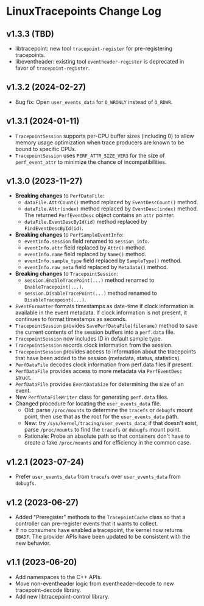 # LinuxTracepoints Change Log

## v1.3.3 (TBD)

- libtracepoint: new tool `tracepoint-register` for pre-registering
  tracepoints.
- libeventheader: existing tool `eventheader-register` is deprecated in
  favor of `tracepoint-register`.

## v1.3.2 (2024-02-27)

- Bug fix: Open `user_events_data` for `O_WRONLY` instead of `O_RDWR`.

## v1.3.1 (2024-01-11)

- `TracepointSession` supports per-CPU buffer sizes (including 0) to allow
  memory usage optimization when trace producers are known to be bound to
  specific CPUs.
- `TracepointSession` uses `PERF_ATTR_SIZE_VER3` for the size of
  `perf_event_attr` to minimize the chance of incompatibilities.

## v1.3.0 (2023-11-27)

- **Breaking changes** to `PerfDataFile`:
  - `dataFile.AttrCount()` method replaced by `EventDescCount()` method.
  - `dataFile.Attr(index)` method replaced by `EventDesc(index)` method.
    The returned `PerfEventDesc` object contains an `attr` pointer.
  - `dataFile.EventDescById(id)` method replaced by `FindEventDescById(id)`.
- **Breaking changes** to `PerfSampleEventInfo`:
  - `eventInfo.session` field renamed to `session_info`.
  - `eventInfo.attr` field replaced by `Attr()` method.
  - `eventInfo.name` field replaced by `Name()` method.
  - `eventInfo.sample_type` field replaced by `SampleType()` method.
  - `eventInfo.raw_meta` field replaced by `Metadata()` method.
- **Breaking changes** to `TracepointSession`:
  - `session.EnableTracePoint(...)` method renamed to `EnableTracepoint(...)`.
  - `session.DisableTracePoint(...)` method renamed to `DisableTracepoint(...)`.
- `EventFormatter` formats timestamps as date-time if clock information is
  available in the event metadata. If clock information is not present, it
  continues to format timestamps as seconds.
- `TracepointSession` provides `SavePerfDataFile(filename)` method to save
  the current contents of the session buffers into a `perf.data` file.
- `TracepointSession` now includes ID in default sample type.
- `TracepointSession` records clock information from the session.
- `TracepointSession` provides access to information about the tracepoints
   that have been added to the session (metadata, status, statistics).
- `PerfDataFile` decodes clock information from perf.data files if present.
- `PerfDataFile` provides access to more metadata via `PerfEventDesc` struct.
- `PerfDataFile` provides `EventDataSize` for determining the size of an event.
- New `PerfDataFileWriter` class for generating `perf.data` files.
- Changed procedure for locating the `user_events_data` file.
  - Old: parse `/proc/mounts` to determine the `tracefs` or `debugfs` mount
    point, then use that as the root for the `user_events_data` path.
  - New: try `/sys/kernel/tracing/user_events_data`; if that doesn't exist,
    parse `/proc/mounts` to find the `tracefs` or `debugfs` mount point.
  - Rationale: Probe an absolute path so that containers don't have to
    create a fake `/proc/mounts` and for efficiency in the common case.

## v1.2.1 (2023-07-24)

- Prefer `user_events_data` from `tracefs` over `user_events_data` from
  `debugfs`.

## v1.2 (2023-06-27)

- Added "Preregister" methods to the `TracepointCache` class so that a
  controller can pre-register events that it wants to collect.
- If no consumers have enabled a tracepoint, the kernel now returns `EBADF`.
  The provider APIs have been updated to be consistent with the new behavior.

## v1.1 (2023-06-20)

- Add namespaces to the C++ APIs.
- Move non-eventheader logic from eventheader-decode to new tracepoint-decode
  library.
- Add new libtracepoint-control library.
